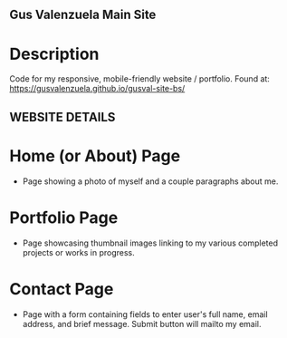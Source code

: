 ## Gus Valenzuela Main Site

# Description



Code for my responsive, mobile-friendly website / portfolio. Found at: https://gusvalenzuela.github.io/gusval-site-bs/

## WEBSITE DETAILS

# Home (or About) Page 

- Page showing a photo of myself and a couple paragraphs about me.

# Portfolio Page

- Page showcasing thumbnail images linking to my various completed projects or works in progress.

# Contact Page

- Page with a form containing fields to enter user's full name, email address, and brief message. Submit button will mailto my email.

